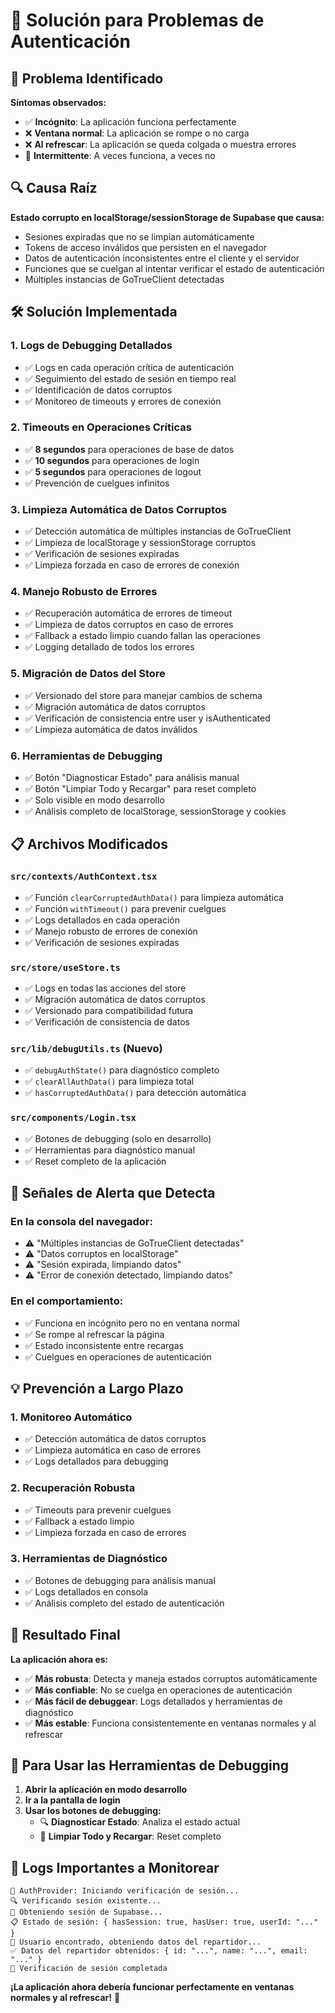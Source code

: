 # 🔧 Solución para Problemas de Autenticación

## 🎯 **Problema Identificado**

**Síntomas observados:**
- ✅ **Incógnito**: La aplicación funciona perfectamente
- ❌ **Ventana normal**: La aplicación se rompe o no carga
- ❌ **Al refrescar**: La aplicación se queda colgada o muestra errores
- 🔄 **Intermittente**: A veces funciona, a veces no

## 🔍 **Causa Raíz**

**Estado corrupto en localStorage/sessionStorage de Supabase que causa:**
- Sesiones expiradas que no se limpian automáticamente
- Tokens de acceso inválidos que persisten en el navegador
- Datos de autenticación inconsistentes entre el cliente y el servidor
- Funciones que se cuelgan al intentar verificar el estado de autenticación
- Múltiples instancias de GoTrueClient detectadas

## 🛠️ **Solución Implementada**

### **1. Logs de Debugging Detallados**
- ✅ Logs en cada operación crítica de autenticación
- ✅ Seguimiento del estado de sesión en tiempo real
- ✅ Identificación de datos corruptos
- ✅ Monitoreo de timeouts y errores de conexión

### **2. Timeouts en Operaciones Críticas**
- ✅ **8 segundos** para operaciones de base de datos
- ✅ **10 segundos** para operaciones de login
- ✅ **5 segundos** para operaciones de logout
- ✅ Prevención de cuelgues infinitos

### **3. Limpieza Automática de Datos Corruptos**
- ✅ Detección automática de múltiples instancias de GoTrueClient
- ✅ Limpieza de localStorage y sessionStorage corruptos
- ✅ Verificación de sesiones expiradas
- ✅ Limpieza forzada en caso de errores de conexión

### **4. Manejo Robusto de Errores**
- ✅ Recuperación automática de errores de timeout
- ✅ Limpieza de datos corruptos en caso de errores
- ✅ Fallback a estado limpio cuando fallan las operaciones
- ✅ Logging detallado de todos los errores

### **5. Migración de Datos del Store**
- ✅ Versionado del store para manejar cambios de schema
- ✅ Migración automática de datos corruptos
- ✅ Verificación de consistencia entre user y isAuthenticated
- ✅ Limpieza automática de datos inválidos

### **6. Herramientas de Debugging**
- ✅ Botón "Diagnosticar Estado" para análisis manual
- ✅ Botón "Limpiar Todo y Recargar" para reset completo
- ✅ Solo visible en modo desarrollo
- ✅ Análisis completo de localStorage, sessionStorage y cookies

## 📋 **Archivos Modificados**

### **`src/contexts/AuthContext.tsx`**
- ✅ Función `clearCorruptedAuthData()` para limpieza automática
- ✅ Función `withTimeout()` para prevenir cuelgues
- ✅ Logs detallados en cada operación
- ✅ Manejo robusto de errores de conexión
- ✅ Verificación de sesiones expiradas

### **`src/store/useStore.ts`**
- ✅ Logs en todas las acciones del store
- ✅ Migración automática de datos corruptos
- ✅ Versionado para compatibilidad futura
- ✅ Verificación de consistencia de datos

### **`src/lib/debugUtils.ts`** (Nuevo)
- ✅ `debugAuthState()` para diagnóstico completo
- ✅ `clearAllAuthData()` para limpieza total
- ✅ `hasCorruptedAuthData()` para detección automática

### **`src/components/Login.tsx`**
- ✅ Botones de debugging (solo en desarrollo)
- ✅ Herramientas para diagnóstico manual
- ✅ Reset completo de la aplicación

## 🚨 **Señales de Alerta que Detecta**

### **En la consola del navegador:**
- ⚠️ "Múltiples instancias de GoTrueClient detectadas"
- ⚠️ "Datos corruptos en localStorage"
- ⚠️ "Sesión expirada, limpiando datos"
- ⚠️ "Error de conexión detectado, limpiando datos"

### **En el comportamiento:**
- ✅ Funciona en incógnito pero no en ventana normal
- ✅ Se rompe al refrescar la página
- ✅ Estado inconsistente entre recargas
- ✅ Cuelgues en operaciones de autenticación

## 💡 **Prevención a Largo Plazo**

### **1. Monitoreo Automático**
- ✅ Detección automática de datos corruptos
- ✅ Limpieza automática en caso de errores
- ✅ Logs detallados para debugging

### **2. Recuperación Robusta**
- ✅ Timeouts para prevenir cuelgues
- ✅ Fallback a estado limpio
- ✅ Limpieza forzada en caso de errores

### **3. Herramientas de Diagnóstico**
- ✅ Botones de debugging para análisis manual
- ✅ Logs detallados en consola
- ✅ Análisis completo del estado de autenticación

## 🎯 **Resultado Final**

**La aplicación ahora es:**
- ✅ **Más robusta**: Detecta y maneja estados corruptos automáticamente
- ✅ **Más confiable**: No se cuelga en operaciones de autenticación
- ✅ **Más fácil de debuggear**: Logs detallados y herramientas de diagnóstico
- ✅ **Más estable**: Funciona consistentemente en ventanas normales y al refrescar

## 🔧 **Para Usar las Herramientas de Debugging**

1. **Abrir la aplicación en modo desarrollo**
2. **Ir a la pantalla de login**
3. **Usar los botones de debugging:**
   - 🔍 **Diagnosticar Estado**: Analiza el estado actual
   - 🧹 **Limpiar Todo y Recargar**: Reset completo

## 📝 **Logs Importantes a Monitorear**

```
🚀 AuthProvider: Iniciando verificación de sesión...
🔍 Verificando sesión existente...
📡 Obteniendo sesión de Supabase...
📋 Estado de sesión: { hasSession: true, hasUser: true, userId: "..." }
👤 Usuario encontrado, obteniendo datos del repartidor...
✅ Datos del repartidor obtenidos: { id: "...", name: "...", email: "..." }
🏁 Verificación de sesión completada
```

**¡La aplicación ahora debería funcionar perfectamente en ventanas normales y al refrescar!** 🎉
